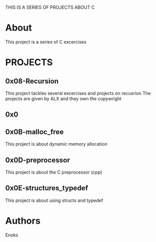 THIS IS A SERIES OF PROJECTS ABOUT C
# About
This project is a series of C excercises
# PROJECTS
## 0x08-Recursion
This project tackles several excercises and projects on recusrion
The projects are given by ALX and they own the copywright
## 0x0
## 0x0B-malloc_free
This project is about dynamic memory allocation
## 0x0D-preprocessor
This project is about the C preprocessor (cpp)
## 0x0E-structures_typedef
This project is about using structs and typedef

# Authors
Enoks
